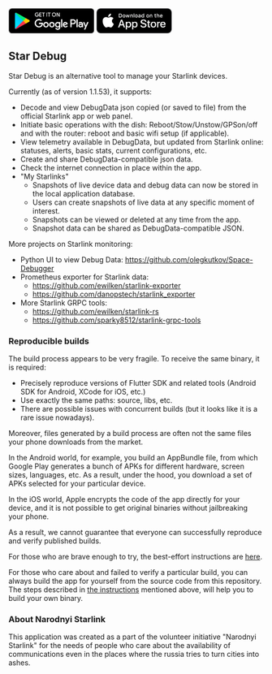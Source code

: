 <a href='https://play.google.com/store/apps/details?id=com.stardebug'><img alt='Get it on Google Play' src='_misc/google-play-badge.png' height='50px'/></a>
<a href='https://apps.apple.com/us/app/star-debug/id6449881082'><img alt='Download on the App Store' src='_misc/appstore-badge.png ' height='50px'/></a>

## Star Debug

Star Debug is an alternative tool to manage your Starlink devices.

Currently (as of version 1.1.53), it supports:
- Decode and view DebugData json copied (or saved to file) from the official Starlink app or web panel.
- Initiate basic operations with the dish: Reboot/Stow/Unstow/GPSon/off and with the router: reboot and basic wifi setup (if applicable).
- View telemetry available in DebugData, but updated from Starlink online: statuses, alerts, basic stats, current configurations, etc.
- Create and share DebugData-compatible json data.
- Check the internet connection in place within the app.
- "My Starlinks"
  - Snapshots of live device data and debug data can now be stored in the local application database.
  - Users can create snapshots of live data at any specific moment of interest.
  - Snapshots can be viewed or deleted at any time from the app.
  - Snapshot data can be shared as DebugData-compatible JSON.

More projects on Starlink monitoring:
- Python UI to view Debug Data: https://github.com/olegkutkov/Space-Debugger
- Prometheus exporter for Starlink data: 
  - https://github.com/ewilken/starlink-exporter
  - https://github.com/danopstech/starlink_exporter
- More Starlink GRPC tools:
  - https://github.com/ewilken/starlink-rs
  - https://github.com/sparky8512/starlink-grpc-tools


### Reproducible builds

The build process appears to be very fragile. To receive the same binary, it is required:
- Precisely reproduce versions of Flutter SDK and related tools (Android SDK for Android, XCode for iOS, etc.)
- Use exactly the same paths: source, libs, etc.
- There are possible issues with concurrent builds (but it looks like it is a rare issue nowadays).

Moreover, files generated by a build process are often not the same files your phone downloads from the market.

In the Android world, for example, you build an AppBundle file, from which Google Play generates a bunch of APKs
for different hardware, screen sizes, languages, etc. 
As a result, under the hood, you download a set of APKs selected for your particular device. 

In the iOS world, Apple encrypts the code of the app directly for your device, and it is not possible 
to get original binaries without jailbreaking your phone. 

As a result, we cannot guarantee that everyone can successfully reproduce and verify published builds.

For those who are brave enough to try, the best-effort instructions are [here](_build/reproducible/reproducible_builds.md).

For those who care about and failed to verify a particular build, 
you can always build the app for yourself from the source code from this repository. 
The steps described in [the instructions](_build/reproducible/reproducible_builds.md) mentioned above, 
will help you to build your own binary. 

### About Narodnyi Starlink

This application was created as a part of the volunteer initiative "Narodnyi Starlink" for the needs of people who care about the availability of communications
even in the places where the russia tries to turn cities into ashes.
